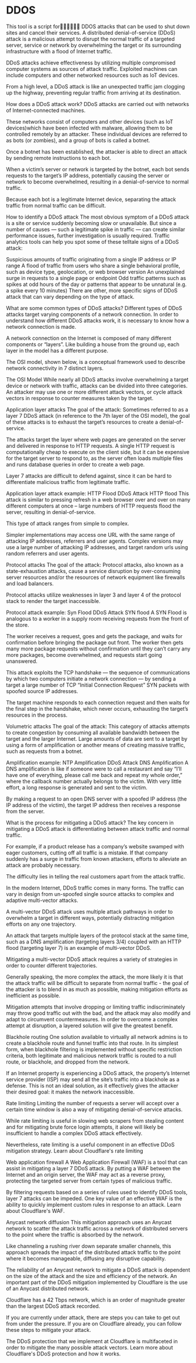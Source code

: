# DDOS
This tool is a script for ِِِِِِDDOS attacks that can be used to shut down sites and cancel their services.
A distributed denial-of-service (DDoS) attack is a malicious attempt to disrupt the normal traffic of a targeted server, service or network by overwhelming the target or its surrounding infrastructure with a flood of Internet traffic.

DDoS attacks achieve effectiveness by utilizing multiple compromised computer systems as sources of attack traffic. Exploited machines can include computers and other networked resources such as IoT devices.

From a high level, a DDoS attack is like an unexpected traffic jam clogging up the highway, preventing regular traffic from arriving at its destination.


How does a DDoS attack work?
DDoS attacks are carried out with networks of Internet-connected machines.

These networks consist of computers and other devices (such as IoT devices)which have been infected with malware, allowing them to be controlled remotely by an attacker. These individual devices are referred to as bots (or zombies), and a group of bots is called a botnet.

Once a botnet has been established, the attacker is able to direct an attack by sending remote instructions to each bot.

When a victim’s server or network is targeted by the botnet, each bot sends requests to the target’s IP address, potentially causing the server or network to become overwhelmed, resulting in a denial-of-service to normal traffic.

Because each bot is a legitimate Internet device, separating the attack traffic from normal traffic can be difficult.

How to identify a DDoS attack
The most obvious symptom of a DDoS attack is a site or service suddenly becoming slow or unavailable. But since a number of causes — such a legitimate spike in traffic — can create similar performance issues, further investigation is usually required. Traffic analytics tools can help you spot some of these telltale signs of a DDoS attack:

Suspicious amounts of traffic originating from a single IP address or IP range
A flood of traffic from users who share a single behavioral profile, such as device type, geolocation, or web browser version
An unexplained surge in requests to a single page or endpoint
Odd traffic patterns such as spikes at odd hours of the day or patterns that appear to be unnatural (e.g. a spike every 10 minutes)
There are other, more specific signs of DDoS attack that can vary depending on the type of attack.

What are some common types of DDoS attacks?
Different types of DDoS attacks target varying components of a network connection. In order to understand how different DDoS attacks work, it is necessary to know how a network connection is made.

A network connection on the Internet is composed of many different components or “layers”. Like building a house from the ground up, each layer in the model has a different purpose.

The OSI model, shown below, is a conceptual framework used to describe network connectivity in 7 distinct layers.

The OSI Model
While nearly all DDoS attacks involve overwhelming a target device or network with traffic, attacks can be divided into three categories. An attacker may use one or more different attack vectors, or cycle attack vectors in response to counter measures taken by the target.

Application layer attacks
The goal of the attack:
Sometimes referred to as a layer 7 DDoS attack (in reference to the 7th layer of the OSI model), the goal of these attacks is to exhaust the target’s resources to create a denial-of-service.

The attacks target the layer where web pages are generated on the server and delivered in response to HTTP requests. A single HTTP request is computationally cheap to execute on the client side, but it can be expensive for the target server to respond to, as the server often loads multiple files and runs database queries in order to create a web page.

Layer 7 attacks are difficult to defend against, since it can be hard to differentiate malicious traffic from legitimate traffic.

Application layer attack example:
HTTP Flood DDoS Attack
HTTP flood
This attack is similar to pressing refresh in a web browser over and over on many different computers at once – large numbers of HTTP requests flood the server, resulting in denial-of-service.

This type of attack ranges from simple to complex.

Simpler implementations may access one URL with the same range of attacking IP addresses, referrers and user agents. Complex versions may use a large number of attacking IP addresses, and target random urls using random referrers and user agents.

Protocol attacks
The goal of the attack:
Protocol attacks, also known as a state-exhaustion attacks, cause a service disruption by over-consuming server resources and/or the resources of network equipment like firewalls and load balancers.

Protocol attacks utilize weaknesses in layer 3 and layer 4 of the protocol stack to render the target inaccessible.

Protocol attack example:
Syn Flood DDoS Attack
SYN flood
A SYN Flood is analogous to a worker in a supply room receiving requests from the front of the store.

The worker receives a request, goes and gets the package, and waits for confirmation before bringing the package out front. The worker then gets many more package requests without confirmation until they can’t carry any more packages, become overwhelmed, and requests start going unanswered.

This attack exploits the TCP handshake — the sequence of communications by which two computers initiate a network connection — by sending a target a large number of TCP “Initial Connection Request” SYN packets with spoofed source IP addresses.

The target machine responds to each connection request and then waits for the final step in the handshake, which never occurs, exhausting the target’s resources in the process.

Volumetric attacks
The goal of the attack:
This category of attacks attempts to create congestion by consuming all available bandwidth between the target and the larger Internet. Large amounts of data are sent to a target by using a form of amplification or another means of creating massive traffic, such as requests from a botnet.

Amplification example:
NTP Amplification DDoS Attack
DNS Amplification
A DNS amplification is like if someone were to call a restaurant and say “I’ll have one of everything, please call me back and repeat my whole order,” where the callback number actually belongs to the victim. With very little effort, a long response is generated and sent to the victim.

By making a request to an open DNS server with a spoofed IP address (the IP address of the victim), the target IP address then receives a response from the server.

What is the process for mitigating a DDoS attack?
The key concern in mitigating a DDoS attack is differentiating between attack traffic and normal traffic.

For example, if a product release has a company’s website swamped with eager customers, cutting off all traffic is a mistake. If that company suddenly has a surge in traffic from known attackers, efforts to alleviate an attack are probably necessary.

The difficulty lies in telling the real customers apart from the attack traffic.

In the modern Internet, DDoS traffic comes in many forms. The traffic can vary in design from un-spoofed single source attacks to complex and adaptive multi-vector attacks.

A multi-vector DDoS attack uses multiple attack pathways in order to overwhelm a target in different ways, potentially distracting mitigation efforts on any one trajectory.

An attack that targets multiple layers of the protocol stack at the same time, such as a DNS amplification (targeting layers 3/4) coupled with an HTTP flood (targeting layer 7) is an example of multi-vector DDoS.

Mitigating a multi-vector DDoS attack requires a variety of strategies in order to counter different trajectories.

Generally speaking, the more complex the attack, the more likely it is that the attack traffic will be difficult to separate from normal traffic - the goal of the attacker is to blend in as much as possible, making mitigation efforts as inefficient as possible.

Mitigation attempts that involve dropping or limiting traffic indiscriminately may throw good traffic out with the bad, and the attack may also modify and adapt to circumvent countermeasures. In order to overcome a complex attempt at disruption, a layered solution will give the greatest benefit.

Blackhole routing
One solution available to virtually all network admins is to create a blackhole route and funnel traffic into that route. In its simplest form, when blackhole filtering is implemented without specific restriction criteria, both legitimate and malicious network traffic is routed to a null route, or blackhole, and dropped from the network.

If an Internet property is experiencing a DDoS attack, the property’s Internet service provider (ISP) may send all the site’s traffic into a blackhole as a defense. This is not an ideal solution, as it effectively gives the attacker their desired goal: it makes the network inaccessible.

Rate limiting
Limiting the number of requests a server will accept over a certain time window is also a way of mitigating denial-of-service attacks.

While rate limiting is useful in slowing web scrapers from stealing content and for mitigating brute force login attempts, it alone will likely be insufficient to handle a complex DDoS attack effectively.

Nevertheless, rate limiting is a useful component in an effective DDoS mitigation strategy. Learn about Cloudflare's rate limiting

Web application firewall
A Web Application Firewall (WAF) is a tool that can assist in mitigating a layer 7 DDoS attack. By putting a WAF between the Internet and an origin server, the WAF may act as a reverse proxy, protecting the targeted server from certain types of malicious traffic.

By filtering requests based on a series of rules used to identify DDoS tools, layer 7 attacks can be impeded. One key value of an effective WAF is the ability to quickly implement custom rules in response to an attack. Learn about Cloudflare's WAF.

Anycast network diffusion
This mitigation approach uses an Anycast network to scatter the attack traffic across a network of distributed servers to the point where the traffic is absorbed by the network.

Like channeling a rushing river down separate smaller channels, this approach spreads the impact of the distributed attack traffic to the point where it becomes manageable, diffusing any disruptive capability.

The reliability of an Anycast network to mitigate a DDoS attack is dependent on the size of the attack and the size and efficiency of the network. An important part of the DDoS mitigation implemented by Cloudflare is the use of an Anycast distributed network.

Cloudflare has a 42 Tbps network, which is an order of magnitude greater than the largest DDoS attack recorded.

If you are currently under attack, there are steps you can take to get out from under the pressure. If you are on Cloudflare already, you can follow these steps to mitigate your attack.

The DDoS protection that we implement at Cloudflare is multifaceted in order to mitigate the many possible attack vectors. Learn more about Cloudflare's DDoS protection and how it works.
